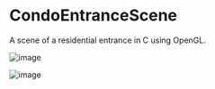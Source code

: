 # CondoEntranceScene
A scene of a residential entrance in C using OpenGL.

![image](https://github.com/SantanaCosta/CondoEntranceScene/assets/106698124/8998d390-431b-488f-ae6c-7efee4e7337a)

![image](https://github.com/SantanaCosta/CondoEntranceScene/assets/106698124/5c285198-3b50-417a-8a5d-8daacb32d49c)
